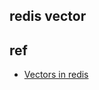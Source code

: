 


## redis vector


## ref
+ [Vectors in redis](https://redis.io/docs/latest/develop/interact/search-and-query/advanced-concepts/vectors/#search-with-vectors)